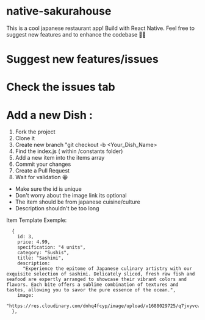 # native-sakurahouse
This is a cool japanese restaurant app! Build with React Native. Feel free to suggest new features and to enhance the codebase 🌸🚀

# Suggest new features/issues

# Check the issues tab 

# Add a new Dish :

1. Fork the project
2. Clone it 
3. Create new branch "git checkout -b <Your_Dish_Name>
4. Find the index.js  ( within /constants folder)
5. Add a new item into the items array
6. Commit your changes
7. Create a Pull Request
8. Wait for validation 😀

- Make sure the id is unique
- Don't worry about the image link its optional
- The item should be from japanese cuisine/culture
- Description shouldn't be too long

Item Template Exemple: 
```
  {
    id: 3,
    price: 4.99,
    specification: "4 units",
    category: "Sushis",
    title: "Sashimi",
    description:
      "Experience the epitome of Japanese culinary artistry with our exquisite selection of sashimi. Delicately sliced, fresh raw fish and seafood are expertly arranged to showcase their vibrant colors and flavors. Each bite offers a sublime combination of textures and tastes, allowing you to savor the pure essence of the ocean.",
    image:
      "https://res.cloudinary.com/dnhq4fcyp/image/upload/v1688029725/q7jxyvcwn562tazjdbrw.jpg",
  },
```
